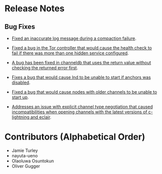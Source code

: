 # Release Notes

## Bug Fixes

* [Fixed an inaccurate log message during a compaction
  failure](https://github.com/lightningnetwork/lnd/pull/5961).

* [Fixed a bug in the Tor controller that would cause the health check to fail
  if there was more than one hidden service
  configured](https://github.com/lightningnetwork/lnd/pull/6016).

* [A bug has been fixed in channeldb that uses the return value without checking
  the returned error first](https://github.com/lightningnetwork/lnd/pull/6012).

* [Fixes a bug that would cause lnd to be unable to start if anchors was
  disabled](https://github.com/lightningnetwork/lnd/pull/6007).

* [Fixed a bug that would cause nodes with older channels to be unable to start
  up](https://github.com/lightningnetwork/lnd/pull/6003).

* [Addresses an issue with explicit channel type negotiation that caused
  incompatibilities when opening channels with the latest versions of
  c-lightning and eclair](https://github.com/lightningnetwork/lnd/pull/6026).

# Contributors (Alphabetical Order)

* Jamie Turley
* nayuta-ueno
* Olaoluwa Osuntokun
* Oliver Gugger

